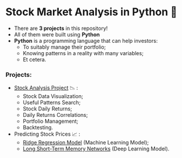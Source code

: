 #  Stock Market Analysis in Python :snake:

- There are **3 projects** in this repository!
- All of them were built using **Python**
- **Python** is a programming language that can help investors:
  - To suitably manage their portfolio;
  - Knowing patterns in a reality with many variables;
  - Et cetera.

### Projects:

- [Stock Analysis Project](./StockAnalysis.ipynb) :chart_with_downwards_trend: :
  - Stock Data Visualization;
  - Useful Patterns Search;
  - Stock Daily Returns;
  - Daily Returns Correlations;
  - Portfolio Management;
  - Backtesting.
- Predicting Stock Prices :chart_with_upwards_trend: :
  - [Ridge Regression Model](./predictingStockPrices_ML.ipynb) (Machine Learning Model);
  - [Long Short-Term Memory Networks](/predictingStockPrices_AI.ipynb) (Deep Learning Model).



